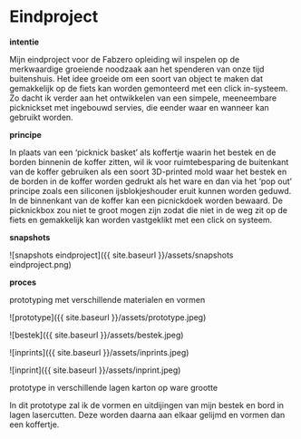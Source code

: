# Eindproject


**intentie**

Mijn eindproject voor de Fabzero opleiding wil inspelen op de merkwaardige groeiende noodzaak aan het spenderen van onze tijd buitenshuis. Het idee groeide om een soort van object te maken dat gemakkelijk op de fiets kan worden gemonteerd met een click in-systeem. Zo dacht ik verder aan het ontwikkelen van een simpele, meeneembare picknickset met ingebouwd servies, die eender waar en wanneer kan gebruikt worden.

**principe**

In plaats van een ‘picknick basket’ als koffertje waarin het bestek en de borden binnenin de koffer zitten, wil ik voor ruimtebesparing de buitenkant van de koffer gebruiken als een soort 3D-printed mold waar het bestek en de borden in de koffer worden gedrukt als het ware en dan via het ‘pop out’ principe zoals een siliconen ijsblokjeshouder eruit kunnen worden geduwd. In de binnenkant van de koffer kan een picnickdoek worden bewaard. De picknickbox zou niet te groot mogen zijn zodat die niet in de weg zit op de fiets en  gemakkelijk kan worden vastgeklikt met een click on systeem.

**snapshots**

![snapshots eindproject]({{ site.baseurl }}/assets/snapshots eindproject.png)


**proces**

prototyping met verschillende materialen en vormen

![prototype]({{ site.baseurl }}/assets/prototype.jpeg)


![bestek]({{ site.baseurl }}/assets/bestek.jpeg)

![inprints]({{ site.baseurl }}/assets/inprints.jpeg)

![inprint]({{ site.baseurl }}/assets/inprint.jpeg)


prototype in verschillende lagen karton op ware grootte 

In dit prototype zal ik de vormen en uitdijingen van mijn bestek en bord in lagen lasercutten.
Deze worden daarna aan elkaar gelijmd en vormen dan een koffertje.


















